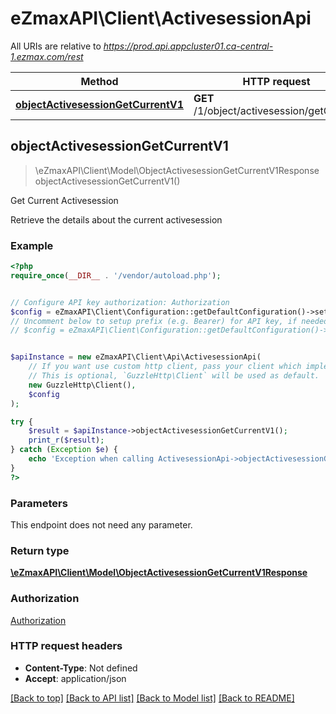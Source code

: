 # eZmaxAPI\Client\ActivesessionApi

All URIs are relative to *https://prod.api.appcluster01.ca-central-1.ezmax.com/rest*

Method | HTTP request | Description
------------- | ------------- | -------------
[**objectActivesessionGetCurrentV1**](ActivesessionApi.md#objectActivesessionGetCurrentV1) | **GET** /1/object/activesession/getCurrent | Get Current Activesession



## objectActivesessionGetCurrentV1

> \eZmaxAPI\Client\Model\ObjectActivesessionGetCurrentV1Response objectActivesessionGetCurrentV1()

Get Current Activesession

Retrieve the details about the current activesession

### Example

```php
<?php
require_once(__DIR__ . '/vendor/autoload.php');


// Configure API key authorization: Authorization
$config = eZmaxAPI\Client\Configuration::getDefaultConfiguration()->setApiKey('Authorization', 'YOUR_API_KEY');
// Uncomment below to setup prefix (e.g. Bearer) for API key, if needed
// $config = eZmaxAPI\Client\Configuration::getDefaultConfiguration()->setApiKeyPrefix('Authorization', 'Bearer');


$apiInstance = new eZmaxAPI\Client\Api\ActivesessionApi(
    // If you want use custom http client, pass your client which implements `GuzzleHttp\ClientInterface`.
    // This is optional, `GuzzleHttp\Client` will be used as default.
    new GuzzleHttp\Client(),
    $config
);

try {
    $result = $apiInstance->objectActivesessionGetCurrentV1();
    print_r($result);
} catch (Exception $e) {
    echo 'Exception when calling ActivesessionApi->objectActivesessionGetCurrentV1: ', $e->getMessage(), PHP_EOL;
}
?>
```

### Parameters

This endpoint does not need any parameter.

### Return type

[**\eZmaxAPI\Client\Model\ObjectActivesessionGetCurrentV1Response**](../Model/ObjectActivesessionGetCurrentV1Response.md)

### Authorization

[Authorization](../../README.md#Authorization)

### HTTP request headers

- **Content-Type**: Not defined
- **Accept**: application/json

[[Back to top]](#) [[Back to API list]](../../README.md#documentation-for-api-endpoints)
[[Back to Model list]](../../README.md#documentation-for-models)
[[Back to README]](../../README.md)

